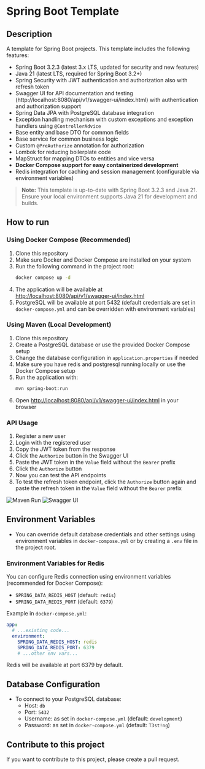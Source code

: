 # Spring Boot Template

## Description
A template for Spring Boot projects. This template includes the following features:
- Spring Boot 3.2.3 (latest 3.x LTS, updated for security and new features)
- Java 21 (latest LTS, required for Spring Boot 3.2+)
- Spring Security with JWT authentication and authorization also with refresh token
- Swagger UI for API documentation and testing (http://localhost:8080/api/v1/swagger-ui/index.html) with authentication and authorization support
- Spring Data JPA with PostgreSQL database integration
- Exception handling mechanism with custom exceptions and exception handlers using `@ControllerAdvice`
- Base entity and base DTO for common fields
- Base service for common business logic
- Custom `@PreAuthorize` annotation for authorization
- Lombok for reducing boilerplate code
- MapStruct for mapping DTOs to entities and vice versa
- **Docker Compose support for easy containerized development**
- Redis integration for caching and session management (configurable via environment variables)

> **Note:** This template is up-to-date with Spring Boot 3.2.3 and Java 21. Ensure your local environment supports Java 21 for development and builds.

## How to run

### Using Docker Compose (Recommended)
1. Clone this repository
2. Make sure Docker and Docker Compose are installed on your system
3. Run the following command in the project root:
   ```sh
   docker compose up -d
   ```
4. The application will be available at [http://localhost:8080/api/v1/swagger-ui/index.html](http://localhost:8080/api/v1/swagger-ui/index.html)
5. PostgreSQL will be available at port 5432 (default credentials are set in `docker-compose.yml` and can be overridden with environment variables)

### Using Maven (Local Development)
1. Clone this repository
2. Create a PostgreSQL database or use the provided Docker Compose setup
3. Change the database configuration in `application.properties` if needed
4. Make sure you have redis and postgresql running locally or use the Docker Compose setup
4. Run the application with:
   ```sh
   mvn spring-boot:run
   ```
5. Open [http://localhost:8080/api/v1/swagger-ui/index.html](http://localhost:8080/api/v1/swagger-ui/index.html) in your browser

### API Usage
1. Register a new user
2. Login with the registered user
3. Copy the JWT token from the response
4. Click the `Authorize` button in the Swagger UI
5. Paste the JWT token in the `Value` field without the `Bearer` prefix
6. Click the `Authorize` button
7. Now you can test the API endpoints
8. To test the refresh token endpoint, click the `Authorize` button again and paste the refresh token in the `Value` field without the `Bearer` prefix

![Maven Run](https://imgur.com/lGSrRLL.png)
![Swagger UI](https://imgur.com/7Vug2XR.png)

## Environment Variables
- You can override default database credentials and other settings using environment variables in `docker-compose.yml` or by creating a `.env` file in the project root.

### Environment Variables for Redis

You can configure Redis connection using environment variables (recommended for Docker Compose):

- `SPRING_DATA_REDIS_HOST` (default: `redis`)
- `SPRING_DATA_REDIS_PORT` (default: `6379`)

Example in `docker-compose.yml`:

```yaml
app:
  # ...existing code...
  environment:
    SPRING_DATA_REDIS_HOST: redis
    SPRING_DATA_REDIS_PORT: 6379
    # ...other env vars...
```

Redis will be available at port 6379 by default.

## Database Configuration

- To connect to your PostgreSQL database:
  - Host: `db`
  - Port: `5432`
  - Username: as set in `docker-compose.yml` (default: `development`)
  - Password: as set in `docker-compose.yml` (default: `T3st!ng`)

## Contribute to this project
If you want to contribute to this project, please create a pull request.
